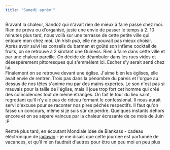 ```yaml
---
title: "Samedi aprèm'"
---
```


Bravant la chaleur, Sandoz qui n'avait rien de mieux à faire passe chez moi.
Rien de prévu ou d'organisé, juste une envie de passer le temps à 2. 10
minutes plus tard, nous voilà sur une terrasse de cette petite ville qui
entoure mon chez moi. Un _irish pub_, elle ne pouvait pas mieux choisir. Après
avoir suivi les conseils du barman et goûté son infâme cocktail de fruits, on
se retrouve à 2 sirotant une Guiness. Rien à faire dans cette ville et par une
chaleur pareille. On décide de déambuler dans les rues vides et désespérement
pittoresques qui s'emmèlent ici. Escher s'y serait senti chez lui.  
Finalement on se retrouve devant une église. J'aime bien les églises, elle
avait envie de rentrer. Trois pas dans la pénombre du parvis et l'orgue au
dessus de nos têtes s'anime mu par des mains expertes. Le son n'est pas si
mauvais pour la taille de l'église, mais il joue trop fort cet homme qui créé
des coïncidences tout de même étranges. On fait le tour du lieu saint,
regrettant qu'il n'y aie pas de rideau fermant le confessional. Il nous aurait
servi d'excuse pour se raconter nos pires péchés respectifs. Il faut qu'on
fasse un concours, même si je suis sûr de perdre. Quelques instants dehors
encore et on se sépare vaincus par la chaleur écrasante de ce mois de Juin :P

Rentré plus tard, en écoutant Mondiale idée de Blankass - cadeau éléctronique
de [jadawin](http://tuxaco.ath.cx) \- je me disais que cette journée est
parfumée de vacances, et qu'il m'en faudrait d'autres pour être un peu moi un
peu plus

